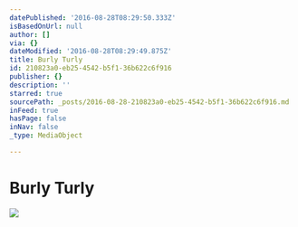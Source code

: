 ```yaml
---
datePublished: '2016-08-28T08:29:50.333Z'
isBasedOnUrl: null
author: []
via: {}
dateModified: '2016-08-28T08:29:49.875Z'
title: Burly Turly
id: 210823a0-eb25-4542-b5f1-36b622c6f916
publisher: {}
description: ''
starred: true
sourcePath: _posts/2016-08-28-210823a0-eb25-4542-b5f1-36b622c6f916.md
inFeed: true
hasPage: false
inNav: false
_type: MediaObject

---
```

# Burly Turly
![](https://the-grid-user-content.s3-us-west-2.amazonaws.com/990de6d7-693c-41a8-9e50-b5a505d21680.jpg)